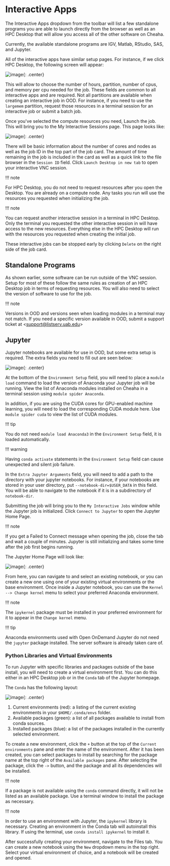 # Interactive Apps

The Interactive Apps dropdown from the toolbar will list a few standalone programs you are able to launch directly from the browser as well as an HPC Desktop that will allow you access all of the other software on Cheaha.

Currently, the available standalone programs are IGV, Matlab, RStudio, SAS, and Jupyter.

All of the interactive apps have similar setup pages. For instance, if we click HPC Desktop, the following screen will appear:

![image](images/ood_interactive_hpc_vnc.png){: .center}

This will allow to choose the number of hours, partition, number of cpus, and memory per cpu needed for the job. These fields are common to all interactive apps and are required. Not all partitions are available when creating an interactive job in OOD. For instance, if you need to use the `largemem` partition, request those resources in a terminal session for an interactive job or submit a batch job.

Once you've selected the compute resources you need, Launch the job. This will bring you to the My Interactive Sessions page. This page looks like:

![image](images/ood_interactive_sessions.png){: .center}

There will be basic information about the number of cores and nodes as well as the job ID in the top part of the job card. The amount of time remaining in the job is included in the card as well as a quick link to the file browser in the `Session ID` field. Click `Launch Desktop in new tab` to open your interactive VNC session.

!!! note

   For HPC Desktop, you do not need to request resources after you open the Desktop. You are already on a compute node. Any tasks you run will use the resources you requested when initializing the job.

!!! note

   You can request another interactive session in a terminal in HPC Desktop. Only the terminal you requested the other interactive session in will have access to the new resources. Everything else in the HPC Desktop will run with the resources you requested when creating the initial job.

These interactive jobs can be stopped early by clicking `Delete` on the right side of the job card.

## Standalone Programs

As shown earlier, some software can be run outside of the VNC session. Setup for most of these follow the same rules as creation of an HPC Desktop job in terms of requesting resources. You will also need to select the version of software to use for the job.

!!! note

   Versions in OOD and versions seen when loading modules in a terminal may not match. If you need a specific version available in OOD, submit a support ticket at \<support@listserv.uab.edu\>

## Jupyter

Jupyter notebooks are available for use in OOD, but some extra setup is
required. The extra fields you need to fill out are seen below:

![image](images/ood_jupyter.png){: .center}

At the bottom of the `Environment Setup` field, you will need to place a `module load` command to load the version of Anaconda your Jupyter job will be running. View the list of Anaconda modules installed on Cheaha in a terminal session using `module spider Anaconda`.

In addition, if you are using the CUDA cores for GPU-enabled machine learning, you will need to load the corresponding CUDA module here. Use `module spider cuda` to view the list of CUDA modules.

!!! tip

   You do not need `module load Anaconda3` in the `Environment Setup` field, it is loaded automatically.

!!! warning

   Having `conda activate` statements in the `Environment Setup` field can cause unexpected and silent job failure.

In the `Extra Jupyter Arguments` field, you will need to add a path to the directory with your jupyter notebooks. For instance, if your notebooks are stored in your user directory, put `--notebook-dir=$USER_DATA` in this field. You will be able to navigate to the notebook if it is in a subdirectory of `notebook-dir`.

Submitting the job will bring you to the `My Interactive Jobs` window while the Jupyter job is initialized. Click `Connect to Jupyter` to open the Jupyter Home Page.

!!! note

   If you get a Failed to Connect message when opening the job, close the tab and wait a couple of minutes. Jupyter is still initializing and takes some time after the job first begins running.

The Jupyter Home Page will look like:

![image](images/ood_jupyter_home.png){: .center}

From here, you can navigate to and select an existing notebook, or you can create a new one using one of your existing virtual environments or the base environment. Once inside a Jupyter notebook, you can use the `Kernel --> Change kernel` menu to select your preferred Anaconda environment.

!!! note

   The `ipykernel` package must be installed in your preferred environment for it to appear in the `Change kernel` menu.

!!! tip

   Anaconda environments used with Open OnDemand Jupyter do not need the `jupyter` package installed. The server software is already taken care of.

### Python Libraries and Virtual Environments

To run Jupyter with specific libraries and packages outside of the base install, you will need to create a virtual environment first. You can do this either in an HPC Desktop job or in the `Conda` tab of the Jupyter homepage.

The `Conda` has the following layout:

![image](images/ood_jupyter_create_conda_env.png){: .center}

1. Current environments (red): a listing of the current existing environments in your `$HOME/.conda/envs` folder.
2. Available packages (green): a list of all packages available to install from conda sources.
3. Installed packages (blue): a list of the packages installed in the currently selected environment.

To create a new environment, click the `+` button at the top of the `Current environments` pane and enter the name of the environment. After it has been created, you can select packages to install by searching for the package name at the top right of the `Available packages` pane. After selecting the package, click the `->` button, and the package and all its dependencies will be installed.

!!! note

   If a package is not available using the `conda` command directly, it will not be listed as an available package. Use a terminal window to install the package as necessary.

!!! note

   In order to use an environment with Jupyter, the `ipykernel` library is necessary. Creating an environment in the Conda tab will autoinstall this library. If using the terminal, use `conda install ipykernel` to install it.

After successfully creating your environment, navigate to the Files tab. You can create a new notebook using the `New` dropdown menu in the top right. Select your virtual environment of choice, and a notebook will be created and opened.
